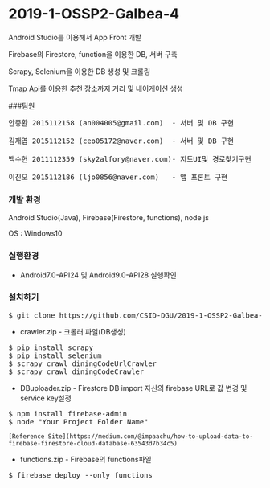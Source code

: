 # 2019-1-OSSP2-Galbea-4

Android Studio를 이용해서 App Front 개발

Firebase의 Firestore, function을 이용한 DB, 서버 구축

Scrapy, Selenium을 이용한 DB 생성 및 크롤링

Tmap Api를 이용한 추천 장소까지 거리 및 네이게이션 생성

###팀원

<pre>
안중환 2015112158 (an004005@gmail.com)  - 서버 및 DB 구현

김재엽 2015112152 (ceo05172@naver.com)  - 서버 및 DB 구현 

백수현 2011112359 (sky2alfory@naver.com)- 지도UI및 경로찾기구현 

이진오 2015112186 (ljo0856@naver.com)   - 앱 프론트 구현
</pre>

### 개발 환경

Android Studio(Java), Firebase(Firestore, functions), node js

OS : Windows10

### 실행환경

* Android7.0-API24 및 Android9.0-API28 실행확인

### 설치하기

<pre>
$ git clone https://github.com/CSID-DGU/2019-1-OSSP2-Galbea-4
</pre>

* crawler.zip - 크롤러 파일(DB생성)
<pre>
$ pip install scrapy
$ pip install selenium
$ scrapy crawl diningCodeUrlCrawler
$ scrapy crawl diningCodeCrawler
</pre>

* DBuploader.zip - Firestore DB import
자신의 firebase URL로 값 변경 및 service key설정
<pre>
$ npm install firebase-admin
$ node "Your_Project_Folder_Name"
</pre>
    [Reference Site](https://medium.com/@impaachu/how-to-upload-data-to-firebase-firestore-cloud-database-63543d7b34c5)

* functions.zip - Firebase의 functions파일

<pre>
$ firebase deploy --only functions
</pre>

